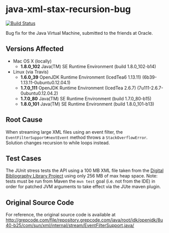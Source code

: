 # java-xml-stax-recursion-bug
[![Build Status](https://travis-ci.org/NaanProphet/java-xml-stax-recursion-bug.svg?branch=master)](https://travis-ci.org/NaanProphet/java-xml-stax-recursion-bug)

Bug fix for the Java Virtual Machine, submitted to the friends at Oracle.

## Versions Affected
* Mac OS X (locally)
  * **1.8.0_102** Java(TM) SE Runtime Environment (build 1.8.0_102-b14)
* Linux (via Travis)
  * **1.6.0_39** OpenJDK Runtime Environment (IcedTea6 1.13.11) (6b39-1.13.11-0ubuntu0.12.04.1)
  * **1.7.0_111** OpenJDK Runtime Environment (IcedTea 2.6.7) (7u111-2.6.7-0ubuntu0.12.04.2)
  * **1.7.0_80** Java(TM) SE Runtime Environment (build 1.7.0_80-b15)
  * **1.8.0_101** Java(TM) SE Runtime Environment (build 1.8.0_101-b13)

## Root Cause
When streaming large XML files using an event filter, the `EventFilterSupport#nextEvent` method throws a `StackOverflowError`. Solution changes recursion to while loops instead.

## Test Cases
The JUnit stress tests the API using a 100 MB XML file taken from the [Digital Bibliography Library Project](http://www.cs.washington.edu/research/xmldatasets/) using only 256 MB of max heap space. Note: tests must be run from Maven the `mvn test` goal (i.e. not from the IDE) in order for patched JVM arguments to take effect via the JUte maven plugin.

## Original Source Code
For reference, the original source code is available at http://grepcode.com/file/repository.grepcode.com/java/root/jdk/openjdk/8u40-b25/com/sun/xml/internal/stream/EventFilterSupport.java/
